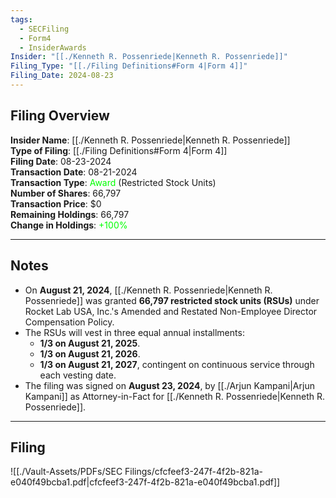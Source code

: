 ```yaml
---
tags:
  - SECFiling
  - Form4
  - InsiderAwards
Insider: "[[./Kenneth R. Possenriede|Kenneth R. Possenriede]]"
Filing_Type: "[[./Filing Definitions#Form 4|Form 4]]"
Filing_Date: 2024-08-23
---
```


## Filing Overview

**Insider Name**: [[./Kenneth R. Possenriede|Kenneth R. Possenriede]]  
**Type of Filing**: [[./Filing Definitions#Form 4|Form 4]]  
**Filing Date**: 08-23-2024  
**Transaction Date**: 08-21-2024  
**Transaction Type**: <span style="color:lime">Award</span> (Restricted Stock Units)  
**Number of Shares**: 66,797  
**Transaction Price**: $0  
**Remaining Holdings**: 66,797  
**Change in Holdings**: <span style="color:lime">+100%</span>

---

## Notes

- On **August 21, 2024**, [[./Kenneth R. Possenriede|Kenneth R. Possenriede]] was granted **66,797 restricted stock units (RSUs)** under Rocket Lab USA, Inc.'s Amended and Restated Non-Employee Director Compensation Policy.  
- The RSUs will vest in three equal annual installments:  
  - **1/3 on August 21, 2025**.  
  - **1/3 on August 21, 2026**.  
  - **1/3 on August 21, 2027**, contingent on continuous service through each vesting date.  
- The filing was signed on **August 23, 2024**, by [[./Arjun Kampani|Arjun Kampani]] as Attorney-in-Fact for [[./Kenneth R. Possenriede|Kenneth R. Possenriede]].

---

## Filing

![[./Vault-Assets/PDFs/SEC Filings/cfcfeef3-247f-4f2b-821a-e040f49bcba1.pdf|cfcfeef3-247f-4f2b-821a-e040f49bcba1.pdf]]

